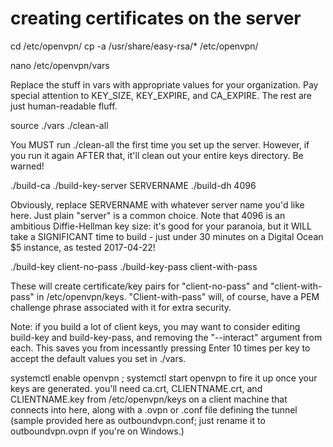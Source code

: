 # creating certificates on the server

cd /etc/openvpn/
cp -a /usr/share/easy-rsa/* /etc/openvpn/

nano /etc/openvpn/vars

Replace the stuff in vars with appropriate values for your organization. Pay special attention to KEY_SIZE, KEY_EXPIRE, and CA_EXPIRE. The rest are just human-readable fluff.

source ./vars
./clean-all

You MUST run ./clean-all the first time you set up the server. However, if you run it again AFTER that, it'll clean out your entire keys directory. Be warned!

./build-ca
./build-key-server SERVERNAME
./build-dh 4096

Obviously, replace SERVERNAME with whatever server name you'd like here. Just plain "server" is a common choice.  Note that 4096 is an ambitious Diffie-Hellman key size: it's good for your paranoia, but it WILL take a SIGNIFICANT time to build - just under 30 minutes on a Digital Ocean $5 instance, as tested 2017-04-22!

./build-key client-no-pass
./build-key-pass client-with-pass

These will create certificate/key pairs for "client-no-pass" and "client-with-pass" in /etc/openvpn/keys.  "Client-with-pass" will, of course, have a PEM challenge phrase associated with it for extra security.

Note: if you build a lot of client keys, you may want to consider editing build-key and build-key-pass, and removing the "--interact" argument from each. This saves you from incessantly pressing Enter 10 times per key to accept the default values you set in ./vars.

systemctl enable openvpn ; systemctl start openvpn to fire it up once your keys are generated.
you'll need ca.crt, CLIENTNAME.crt, and CLIENTNAME.key from /etc/openvpn/keys on a client machine that connects into here, along with a .ovpn or .conf file defining the tunnel (sample provided here as outboundvpn.conf; just rename it to outboundvpn.ovpn if you're on Windows.)

